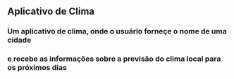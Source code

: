 ## Aplicativo de Clima 

### Um aplicativo de clima, onde o usuário forneçe o nome de uma cidade 
### e recebe as informações sobre a previsão do clima local para os próximos dias 
